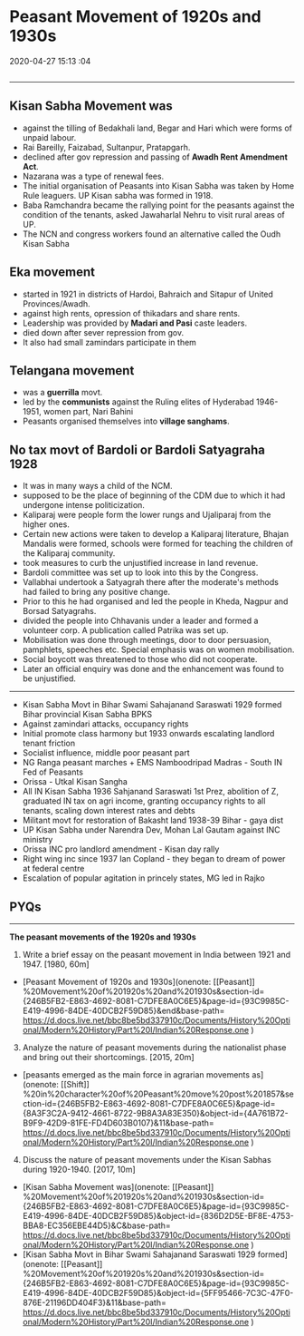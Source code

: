 # Peasant Movement of 1920s and 1930s
2020-04-27 15:13 :04

```toc
```
---

##  Kisan Sabha Movement was
-   against the tilling of Bedakhali land, Begar and Hari which were forms of unpaid labour.
-   Rai Bareilly, Faizabad, Sultanpur, Pratapgarh.
-   declined after gov repression and passing of **Awadh Rent Amendment Act**.
-   Nazarana was a type of renewal fees.
-   The initial organisation of Peasants into Kisan Sabha was taken by Home Rule leaguers. UP Kisan sabha was formed in 1918.
-   Baba Ramchandra became the rallying point for the peasants against the condition of the tenants, asked Jawaharlal Nehru to visit rural areas of UP.
-   The NCN and congress workers found an alternative called the Oudh Kisan Sabha

##  Eka movement 
 - started in 1921 in districts of Hardoi, Bahraich and Sitapur of United Provinces/Awadh.
-   against high rents, opression of thikadars and share rents.
-   Leadership was provided by **Madari and Pasi**  caste leaders.
-   died down after sever repression from gov.
-   It also had small zamindars participate in them
  
## Telangana movement
- was a **guerrilla** movt. 
- led by the **communists** against the Ruling elites of Hyderabad 1946-1951, women part, Nari Bahini
-   Peasants organised themselves into **village sanghams**.

##   No tax movt of Bardoli or Bardoli Satyagraha 1928
- It was in many ways a child of the NCM.
-   supposed to be the place of beginning of the CDM due to which it had undergone intense politicization.
-   Kaliparaj were people form the lower rungs and Ujaliparaj from the higher ones.
-   Certain new actions were taken to develop a Kaliparaj literature, Bhajan Mandalis were formed, schools were formed for teaching the children of the Kaliparaj community.
-   took measures to curb the unjustified increase in land revenue.
-   Bardoli committee was set up to look into this by the Congress.
-   Vallabhai undertook a Satyagrah there after the moderate's methods had failed to bring any positive change.
-   Prior to this he had organised and led the people in Kheda, Nagpur and Borsad Satyagrahs.
-   divided the people into Chhavanis under a leader and formed a volunteer corp. A publication called Patrika was set up.
-   Mobilisation was done through meetings, door to door persuasion, pamphlets, speeches etc. Special emphasis was on women mobilisation.
-   Social boycott was threatened to those who did not cooperate.
-   Later an official enquiry was done and the enhancement was found to be unjustified.

---
-   Kisan Sabha Movt in Bihar Swami Sahajanand Saraswati 1929 formed Bihar provincial Kisan Sabha BPKS
-   Against zamindari attacks, occupancy rights
-   Initial promote class harmony but 1933 onwards escalating landlord tenant friction
-   Socialist influence, middle poor peasant part
-   NG Ranga peasant marches + EMS Namboodripad Madras - South IN Fed of Peasants
-   Orissa - Utkal Kisan Sangha
-   All IN Kisan Sabha 1936 Sahjanand Saraswati 1st Prez, abolition of Z, graduated IN tax on agri income, granting occupancy rights to all tenants, scaling down interest rates and debts
-   Militant movt for restoration of Bakasht land 1938-39 Bihar - gaya dist
-   UP Kisan Sabha under Narendra Dev, Mohan Lal Gautam against INC ministry
-   Orissa INC pro landlord amendment - Kisan day rally
-   Right wing inc since 1937 Ian Copland - they began to dream of power at federal centre
-   Escalation of popular agitation in princely states, MG led in Rajko
 

 
## PYQs
---


**The peasant movements of the 1920s and 1930s**


1. Write a brief essay on the peasant movement in India between 1921 and 1947. [1980, 60m]
-   [Peasant Movement of 1920s and 1930s](onenote: [[Peasant]] %20Movement%20of%201920s%20and%201930s&section-id={246B5FB2-E863-4692-8081-C7DFE8A0C6E5}&page-id={93C9985C-E419-4996-84DE-40DCB2F59D85}&end&base-path= https://d.docs.live.net/bbc8be5bd337910c/Documents/History%20Optional/Modern%20History/Part%20I/Indian%20Response.one )




3. Analyze the nature of peasant movements during the nationalist phase and bring out their shortcomings. [2015, 20m]
-   [peasants emerged as the main force in agrarian movements as](onenote: [[Shift]] %20in%20character%20of%20Peasant%20move%20post%201857&section-id={246B5FB2-E863-4692-8081-C7DFE8A0C6E5}&page-id={8A3F3C2A-9412-4661-8722-9B8A3A83E350}&object-id={4A761B72-B9F9-42D9-81FE-FD4D603B0107}&11&base-path= https://d.docs.live.net/bbc8be5bd337910c/Documents/History%20Optional/Modern%20History/Part%20I/Indian%20Response.one )




4. Discuss the nature of peasant movements under the Kisan Sabhas during 1920-1940.
[2017, 10m]
-   [Kisan Sabha Movement was](onenote: [[Peasant]] %20Movement%20of%201920s%20and%201930s&section-id={246B5FB2-E863-4692-8081-C7DFE8A0C6E5}&page-id={93C9985C-E419-4996-84DE-40DCB2F59D85}&object-id={836D2D5E-BF8E-4753-BBA8-EC356EBE44D5}&C&base-path= https://d.docs.live.net/bbc8be5bd337910c/Documents/History%20Optional/Modern%20History/Part%20I/Indian%20Response.one )
-   [Kisan Sabha Movt in Bihar Swami Sahajanand Saraswati 1929 formed](onenote: [[Peasant]] %20Movement%20of%201920s%20and%201930s&section-id={246B5FB2-E863-4692-8081-C7DFE8A0C6E5}&page-id={93C9985C-E419-4996-84DE-40DCB2F59D85}&object-id={5FF95466-7C3C-47F0-876E-21196DD404F3}&11&base-path= https://d.docs.live.net/bbc8be5bd337910c/Documents/History%20Optional/Modern%20History/Part%20I/Indian%20Response.one )


 






